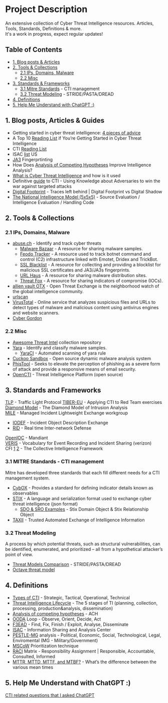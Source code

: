 # Project Description
An extensive collection of Cyber Threat Intelligence resources. Articles, Tools, Standards, Definitions & more.  
It's a work in progress, expect regular updates!

## Table of Contents 
- [1. Blog posts & Articles](#1-blog-posts--articles)
- [2. Tools & Collections](#2-tools--collections)
  -   [2.1 IPs, Domains, Malware](#21-IPs-Domains-Malware)
  -   [2.2 Misc](#22-Misc)
- [3. Standards & Frameworks](#3-standards-and-frameworks)
  -   [3.1 Mitre Standards](#31-mitre-standards---cti-management) - CTI management
  -   [3.2 Threat Modeling](#32-Threat-Modeling) - STRIDE/PASTA/DREAD
- [4. Definitions](#4-definitions)  
- [5. Help Me Understand with ChatGPT :)](https://github.com/slashparity/CTI-Resources/tree/main/Help%20me%20understand%20with%20ChatGPT#description)


  
## 1. Blog posts, Articles & Guides
- Getting started in cyber threat intelligence: [4 pieces of advice](https://redcanary.com/blog/getting-started-in-cyber-threat-intelligence/)  
- A Top 10 [Reading List](https://medium.com/katies-five-cents/a-top-10-reading-list-if-youre-getting-started-in-cyber-threat-intelligence-c11a18fc9798) if You’re Getting Started in Cyber Threat Intelligence 
- CTI [Reading List](https://sroberts.medium.com/cti-reading-list-a93ccdd7469c)
- ISAC [list](https://learningsomecti.medium.com/list-of-information-sharing-and-analysis-center-united-states-f4d5743f85d2) US
- [JA3](https://securitytrails.com/blog/ja3-fingerprinting) Fingerprtinting
- How Does [Analysis of Competing Hypotheses](https://pherson.org/wp-content/uploads/2013/06/06.-How-Does-ACH-Improve-Analysis_FINAL.pdf) Improve Intelligence Analysis?
- [What is Cyber Threat Intelligence](https://www.crest-approved.org/wp-content/uploads/2022/04/CREST-Cyber-Threat-Intelligence.pdf) and how is it used
- Definitive [guide](https://cryptome.org/2015/09/cti-guide.pdf) to CTI - Using Knowledge about Adversaries to win the war against targeted attacks
- [Digital Footprint](https://smowl.net/en/blog/what-does-digital-footprints-mean/#:~:text=While%20digital%20footprints%20refer%20to,often%20without%20the%20individual's%20knowledge.) - Traces left behind | Digital Footprint vs Digital Shadow
- [The National Intelligence Model (5x5x5)](https://www.gov.uk/hmrc-internal-manuals/money-laundering-regulations-compliance/mlr3c14000#:~:text=A%20number%20of%20law%20enforcement,informally%20as%20the%205x5x5%20system.) - Source Evaluation / Intelligence Evaluation / Handling Code



## 2. Tools & Collections

### 2.1 IPs, Domains, Malware
- [abuse.ch](https://abuse.ch/) - Identify and track cyber threats
  - [Malware Bazaar](https://bazaar.abuse.ch/) - A resource for sharing malware samples.  
  - [Feodo Tracker](https://feodotracker.abuse.ch/) - A resource used to track botnet command and control (C2) infrastructure linked with Emotet, Dridex and TrickBot.  
  - [SSL Blacklist](https://sslbl.abuse.ch/) - A resource for collecting and providing a blocklist for malicious SSL certificates and JA3/JA3s fingerprints.  
  - [URL Haus](https://urlhaus.abuse.ch/) - A resource for sharing malware distribution sites.  
  - [Threat Fox](https://threatfox.abuse.ch/) - A resource for sharing indicators of compromise (IOCs).
- [allien vault OTX](https://otx.alienvault.com/) - Open Threat Exchange is the neighborhood watch of the global intelligence community.  
- [urlscan](https://urlscan.io/)
- [VirusTotal](https://www.virustotal.com/gui/home/search) - Online service that analyzes suspicious files and URLs to detect types of malware and malicious content using antivirus engines and website scanners.
- [Cyber Gordon](https://cybergordon.com/)  

### 2.2 Misc
- [Awesome Threat Intel](https://github.com/hslatman/awesome-threat-intelligence) collection repository
- [Yara](https://github.com/virustotal/yara) - Identify and classify malware samples.
    - [YaraCI](https://yara-ci.cloud.virustotal.com/) - Automated scanning of yara rule
- [Cuckoo Sandbox](https://github.com/cuckoosandbox) - Open source dynamic malware analysis system
- [PhisTool](https://www.phishtool.com/) - Seeks to elevate the perception of phishing as a severe form of attack and provide a responsive means of email security.
- [OpenCTI](https://github.com/OpenCTI-Platform/opencti) - Threat Intelligence Platform (open source)


## 3. Standards and Frameworks
[TLP](https://www.cisa.gov/news-events/news/traffic-light-protocol-tlp-definitions-and-usage)  - Traffic Light Protocol 
[TIBER-EU](https://www.ecb.europa.eu/pub/pdf/other/ecb.tiber_eu_framework.en.pdf) - Applying CTI to Red Team exercises  
[Diamond Model](https://www.threatintel.academy/wp-content/uploads/2020/07/diamond_summary.pdf) - The Diamond Model of Intrusion Analysis   
[MILE](https://datatracker.ietf.org/wg/mile/about/) - Managed Incident Lightweight Exchange workgroup
  - [IODEF](https://datatracker.ietf.org/doc/rfc8274/) - Incident Object Description Exchange
  - [RID](https://datatracker.ietf.org/doc/rfc6545/) - Real time Inter-network Defense

[OpenIOC](https://www.mandiant.com/resources/blog/openioc-basics) - Mandiant  
[VERIS](https://github.com/vz-risk/veris) - Vocabulary for Event Recording and Incident Sharing (verizon)  
CFI [1](https://csirtgadgets.com/collective-intelligence-framework) [2](https://github.com/csirtgadgets/cif-v5#getting-started) - The Collective Intelligence Framework

### 3.1 MITRE Standards - CTI management  
Mitre has developed three standards that each fill different needs for a CTI
management system.  


- [CybOX](https://cybox.mitre.org/about/) - Provides a standard for defining indicator details known as observables
- [STIX](https://oasis-open.github.io/cti-documentation/stix/intro.html) - A language and serialization format used to exchange cyber threat intelligence (json format)  
  - [SDO & SRO Examples](https://oasis-open.github.io/cti-documentation/stix/walkthrough) - Stix Domain Object & Stix Relationship Object
- [TAXII](https://oasis-open.github.io/cti-documentation/taxii/intro.html) - Trusted Automated Exchange of Intelligence Information

### 3.2 Threat Modeling
A process by which potential threats, such as structural vulnerabilities, can be identified, enumerated, and prioritized – all from a hypothetical attacker’s point of view.  
- [Threat Models Comparison](https://www.softwaresecured.com/post/comparison-of-stride-dread-pasta) - STRIDE/PASTA/DREAD
- [Octave threat model](https://www.iriusrisk.com/resources-blog/octave-threat-modeling-methodologies) 

## 4. Definitions 
- [Types of CTI](https://www.bluevoyant.com/knowledge-center/cyber-threat-intelligence-cti-definition-types-process) - Strategic, Tactical, Operational, Technical
- [Threat Intelligence Lifecycle](https://socradar.io/5-stages-of-the-threat-intelligence-lifecycle/) - The 5 stages of TI (planning, collection, processing, production&analysis, dissemination)
- [Analysis of competing hypotheses](https://en.wikipedia.org/wiki/Analysis_of_competing_hypotheses) - ACH
- [OODA](https://www.techtarget.com/searchcio/definition/OODA-loop) Loop - Observe, Orient, Decide, Act
- [F3EAD](https://www.reliaquest.com/blog/f3ead-find-fix-finish-exploit-analyze-and-disseminate-the-alternative-intelligence-cycle/) - Find, Fix, Finish / Exploit, Analyse, Disseminate
- [ISAC](https://en.wikipedia.org/wiki/Information_Sharing_and_Analysis_Center) - Information Sharing and Analysis Center
- [PESTLE-MG](https://pestleanalysis.com/what-is-pestle-analysis/) analysis - Political, Economic, Social, Technological, Legal, Enviromental (MG - Military/Government)
- [MSCoW](https://www.techtarget.com/searchsoftwarequality/definition/MoSCoW-method) Prioritization technique
- [RACI](https://www.forbes.com/advisor/business/raci-chart/) Matrix - Responsibility Assignment | Responsible, Accountable, Consulted, Informed
- [MTTR, MTTD, MTTF, and MTBF?](https://www.logicmonitor.com/blog/whats-the-difference-between-mttr-mttd-mttf-and-mtbf#:~:text=What%20is%20MTTI%3F,system%20to%20identify%20an%20issue.) - What’s the difference between the various mean times 

## 5. Help Me Understand with ChatGPT :)
[CTI related questions that I asked ChatGPT](https://github.com/slashparity/CTI-Resources/tree/main/Help%20me%20understand%20with%20ChatGPT#description) 



